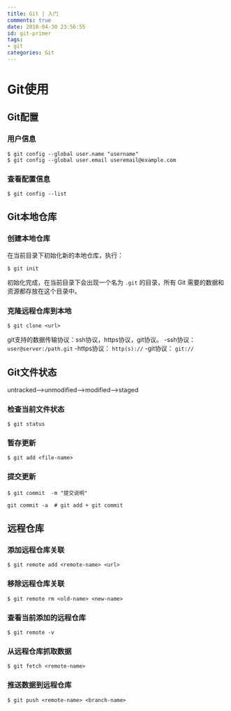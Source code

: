 ```yaml
---
title: Git | 入门
comments: true
date: 2018-04-30 23:56:55
id: git-primer
tags: 
- git
categories: Git
---
```


# Git使用

## Git配置

### 用户信息

```shell
$ git config --global user.name "username"
$ git config --global user.email useremail@example.com
```

### 查看配置信息

```shell
$ git config --list
```



## Git本地仓库

### 创建本地仓库

在当前目录下初始化新的本地仓库，执行：

```shell
$ git init
```

初始化完成，在当前目录下会出现一个名为 `.git` 的目录，所有 Git 需要的数据和资源都存放在这个目录中。

### 克隆远程仓库到本地

```shell
$ git clone <url>
```

git支持的数据传输协议：ssh协议，https协议，git协议。
-ssh协议：`user@server:/path.git`
-https协议： `http(s)://` 
-git协议： `git://` 

## Git文件状态

untracked-->unmodified-->modified-->staged

### 检查当前文件状态

```shell
$ git status
```

### 暂存更新

```shell
$ git add <file-name>
```

### 提交更新

```shell
$ git commit  -m "提交说明"
```

```shell
git commit -a  # git add + git commit
```



## 远程仓库

### 添加远程仓库关联

```shell
$ git remote add <remote-name> <url>
```

### 移除远程仓库关联

```shell
$ git remote rm <old-name> <new-name>
```

### 查看当前添加的远程仓库

```shell
$ git remote -v
```

### 从远程仓库抓取数据

```shell
$ git fetch <remote-name>
```

### 推送数据到远程仓库

```shell
$ git push <remote-name> <branch-name>
```


